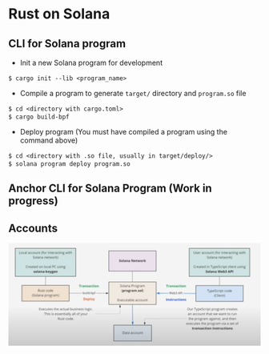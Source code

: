 # Rust on Solana

## CLI for Solana program

- Init a new Solana program for development
```
$ cargo init --lib <program_name>
```

- Compile a program to generate `target/` directory and `program.so` file
```
$ cd <directory with cargo.toml>
$ cargo build-bpf
```

- Deploy program (You must have compiled a program using the command above)
```
$ cd <directory with .so file, usually in target/deploy/>
$ solana program deploy program.so
```

## Anchor CLI for Solana Program (Work in progress)

## Accounts

![Solana Accounts Flow](/assets/solana-account.png)